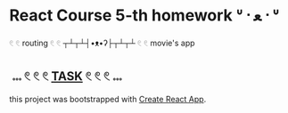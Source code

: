 # React Course 5-th homework ᐡ ᐧ ﻌ ᐧ ᐡ

𓏲 𓏲 routing 𓏲 𓏲 ┬┴┬┴┤•ᴥ•ʔ├┬┴┬┴ 𓏲 𓏲 movie's app

##  𓏧 𓏲 𓏲 𓏲 [TASK](https://github.com/goitacademy/react-homework/tree/master/homework-04) 𓏲 𓏲 𓏲 𓏧

this project was bootstrapped with [Create React App](https://github.com/facebook/create-react-app).
